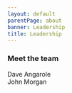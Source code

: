 ```yaml
---
layout: default
parentPage: about
banner: Leadership
title: Leadership
---
```


<h3 class="row"><div class="col-12">Meet the team</div></h3>
<div class="row">
  <div class="col-6 cabin-profile">
  <div class="cabin-profile-image" style="background-image: url(https://res.cloudinary.com/deqkp2xjs/image/upload/v1544204861/images/dave.jpg);background-position: center 15%"></div>
  <div class="cabin-profile-title">Dave Angarole</div>
  <div class="cabin-profile-label"></div>
  <div class="cabin-profile-description"></div>
  </div>
  <div class="col-6 cabin-profile">
  <div class="cabin-profile-image" style="background-image: url(https://res.cloudinary.com/deqkp2xjs/image/upload/v1544204860/images/john.jpg);background-position: center 22%"></div>
  <div class="cabin-profile-title">John Morgan</div>
  <div class="cabin-profile-label"></div>
  <div class="cabin-profile-description"></div>
  </div>
</div>
